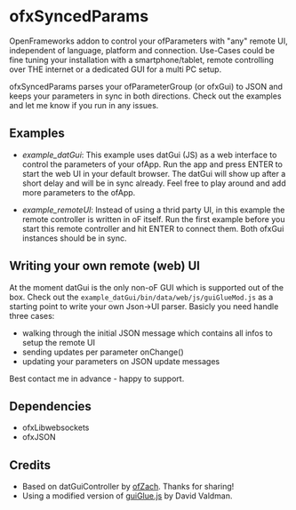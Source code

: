 # ofxSyncedParams

OpenFrameworks addon to control your ofParameters with "any" remote UI, independent of language, platform and connection. Use-Cases could be fine tuning your installation with a smartphone/tablet, remote controlling over THE internet or a dedicated GUI for a multi PC setup. 

ofxSyncedParams parses your ofParameterGroup (or ofxGui) to JSON and keeps your parameters in sync in both directions. Check out the examples and let me know if you run in any issues.

Examples
---------
* *example_datGui*: This example uses datGui (JS) as a web interface to control the parameters of your ofApp. Run the app and press ENTER to start the web UI in your default browser. The datGui will show up after a short delay and will be in sync already. Feel free to play around and add more parameters to the ofApp. 

* *example_remoteUI*: Instead of using a thrid party UI, in this example the remote controller is written in oF itself. Run the first example before you start this remote controller and hit ENTER to connect them. Both ofxGui instances should be in sync.

Writing your own remote (web) UI
--------------------------------

At the moment datGui is the only non-oF GUI which is supported out of the box. Check out the `example_datGui/bin/data/web/js/guiGlueMod.js` as a starting point to write your own Json->UI parser. Basicly you need handle three cases:

* walking through the initial JSON message which contains all infos to setup the remote UI
* sending updates per parameter onChange()
* updating your parameters on JSON update messages

Best contact me in advance - happy to support.

Dependencies
------------
* ofxLibwebsockets
* ofxJSON

Credits
--------
* Based on datGuiController by [ofZach](https://github.com/ofZach). Thanks for sharing!
* Using a modified version of [guiGlue.js](https://github.com/dmvaldman/guiGlue) by David Valdman.
